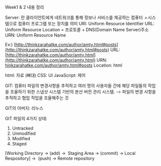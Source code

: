 Week1 & 2 내용 정리 

Server: 란 클라이언트에게 네트워크를 통해 정보나 서비스를 제공하는 컴퓨터 ㅅ시스템으로 컴퓨터 프로그램 또는 장치를 의미
URI: Uniform Resource Identifier
URL: Uniform Resource Location = 프로토콜 + DNS(Domain Name Server)주소
URN: Uniform Resource Name

Ex:) [http://thinkzarahatke.com/author/amty.html#posts](http://thinkzarahatke.com/author/amty.html#posts)
URL: [http://thinkzarahatke.com/author/amty.html](http://thinkzarahatke.com/author/amty.html)
URN: [hinkzarahatke.com/author/amty.html#posts](http://hinkzarahatke.com/author/amty.html#posts)
Location: html

html: 자료 (뼈대)
CSS: UI
JavaScript: 제어

GIT: 컴퓨터 파일의 변경사항을 추적하고 여러 명의 사용자들 간에 해당 파일들의 작업을 조율하기 위한 스냅샷 시스템 기반의 분산 버전 관리 시스템. -> 파일의 변경 사항을 추적하고 협업 작업을 조율해주는 것

GIT의 아버지: 리누스

GIT 파일의 4가지 상태:
1. Untracked
2. Unmodified
3. Modified
4. Staged 

[Working Directory -> (add) ->  Staging Area -> (commit) -> Local Respository] ->  
(push) -> Remote repository
